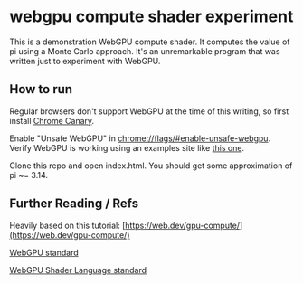 # webgpu compute shader experiment

This is a demonstration WebGPU compute shader.  It computes the value of pi using a Monte Carlo approach.  It's an unremarkable program that was written just to experiment with WebGPU.

## How to run

Regular browsers don't support WebGPU at the time of this writing, so first install [Chrome Canary](https://www.google.com/chrome/canary/).

Enable "Unsafe WebGPU" in [chrome://flags/#enable-unsafe-webgpu](chrome://flags/#enable-unsafe-webgpu).  Verify WebGPU is working using an examples site like [this one](https://austin-eng.com/webgpu-samples/samples/animometer).

Clone this repo and open index.html.  You should get some approximation of pi ~= 3.14.

## Further Reading / Refs

Heavily based on this tutorial:  [https://web.dev/gpu-compute/](https://web.dev/gpu-compute/)

[WebGPU standard](https://gpuweb.github.io/gpuweb/explainer/)

[WebGPU Shader Language standard](https://www.w3.org/TR/WGSL/)
